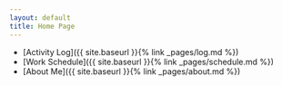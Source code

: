 ```yaml
---
layout: default
title: Home Page
---
```


  * [Activity Log]({{ site.baseurl }}{% link _pages/log.md %})
  * [Work Schedule]({{ site.baseurl }}{% link _pages/schedule.md %})
  * [About Me]({{ site.baseurl }}{% link _pages/about.md %})
  
